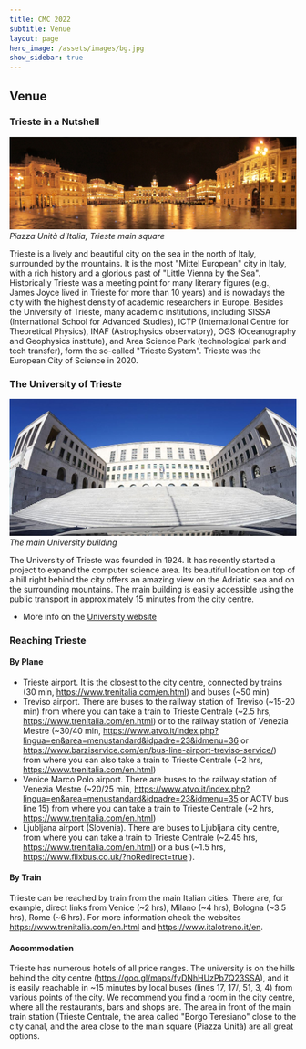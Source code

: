 ```yaml
---
title: CMC 2022
subtitle: Venue
layout: page
hero_image: /assets/images/bg.jpg
show_sidebar: true
---
```


## Venue

### Trieste in a Nutshell

![Piazza Unità d'Italia, Trieste main suqare](/assets/images/trieste/piazza_unita.jpg)
_Piazza Unità d'Italia, Trieste main square_

Trieste is a lively and beautiful city on the sea in the north of Italy, surrounded by the mountains. It is the most "Mittel European" city in Italy, with a rich history and a glorious past of "Little Vienna by the Sea". Historically Trieste was a meeting point for many literary figures (e.g., James Joyce lived in Trieste for more than 10 years) and is nowadays the city with the highest density of academic researchers in Europe. Besides the University of Trieste, many academic institutions, including SISSA (International School for Advanced Studies), ICTP (International Centre for Theoretical Physics), INAF (Astrophysics observatory), OGS (Oceanography and Geophysics institute), and Area Science Park (technological park and tech transfer), form the so-called "Trieste System". Trieste was the European City of Science in 2020.

### The University of Trieste

![The main University building](/assets/images/trieste/piazzale_europa.jpg)
_The main University building_

The University of Trieste was founded in 1924. It has recently started a project to expand the computer science area. Its beautiful location on top of a hill right behind the city offers an amazing view on the Adriatic sea and on the surrounding mountains. The main building is easily accessible using the public transport in approximately 15 minutes from the city centre. 

- More info on the [University website](https://www.units.it/)

### Reaching Trieste

#### By Plane

- Trieste airport. It is the closest to the city centre, connected by trains (30 min, <https://www.trenitalia.com/en.html>) and buses (~50 min) 
- Treviso airport. There are buses to the railway station of Treviso (~15-20 min) from where you can take a train to Trieste Centrale (~2.5 hrs, <https://www.trenitalia.com/en.html>) or to the railway station of Venezia Mestre (~30/40 min, <https://www.atvo.it/index.php?lingua=en&area=menustandard&idpadre=23&idmenu=36> or <https://www.barziservice.com/en/bus-line-airport-treviso-service/>) from where you can also take a train to Trieste Centrale (~2 hrs, https://www.trenitalia.com/en.html) 
- Venice Marco Polo airport. There are buses to the railway station of Venezia Mestre (~20/25 min, <https://www.atvo.it/index.php?lingua=en&area=menustandard&idpadre=23&idmenu=35> or ACTV bus line 15) from where you can take a train to Trieste Centrale (~2 hrs, <https://www.trenitalia.com/en.html>) 
- Ljubljana airport (Slovenia). There are buses to Ljubljana city centre, from where you can take a train to Trieste Centrale (~2.45 hrs, <https://www.trenitalia.com/en.html>) or a bus (~1.5 hrs, <https://www.flixbus.co.uk/?noRedirect=true> ).

####  By Train 

Trieste can be reached by train from the main Italian cities. There are, for example, direct links from Venice (~2 hrs), Milano (~4 hrs), Bologna (~3.5 hrs), Rome (~6 hrs). For more information check the websites <https://www.trenitalia.com/en.html> and <https://www.italotreno.it/en>. 
 
 
#### Accommodation 

Trieste has numerous hotels of all price ranges. The university is on the hills behind the city centre (<https://goo.gl/maps/fyDNhHUzPb7Q23SSA>), and it is easily reachable in ~15 minutes by local buses (lines 17, 17/, 51, 3, 4) from various points of the city. We recommend you find a room in the city centre, where all the restaurants, bars and shops are. The area in front of the main train station (Trieste Centrale, the area called "Borgo Teresiano" close to the city canal, and the area close to the main square (Piazza Unità) are all great options. 
